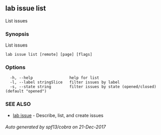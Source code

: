 ## lab issue list

List issues

### Synopsis


List issues

```
lab issue list [remote] [page] [flags]
```

### Options

```
  -h, --help                help for list
  -l, --label stringSlice   filter issues by label
  -s, --state string        filter issues by state (opened/closed) (default "opened")
```

### SEE ALSO
* [lab issue](lab_issue.md)	 - Describe, list, and create issues

###### Auto generated by spf13/cobra on 21-Dec-2017
